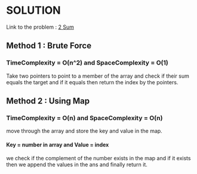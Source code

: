 # SOLUTION

Link to the problem : [2 Sum](https://leetcode.com/problems/two-sum/)

## Method 1 : Brute Force

### TimeComplexity = O(n^2) and SpaceComplexity = O(1)

Take two pointers to point to a member of the array and check if their sum equals the target and if it equals then return the index by the pointers.

## Method 2 : Using Map

### TimeComplexity = O(n) and SpaceComplexity = O(n)

move through the array and store the key and value in the map.

#### Key = number in array and Value = index

we check if the complement of the number exists in the map and if it exists then we append the values in the ans and finally return it.
